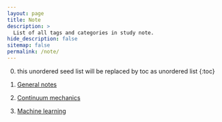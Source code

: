 ```yaml
---
layout: page
title: Note
description: >
  List of all tags and categories in study note.
hide_description: false
sitemap: false
permalink: /note/
---
```


0. this unordered seed list will be replaced by toc as unordered list
{:toc}

1. [General notes](https://deyong-sun.github.io/general-note/)
2. [Continuum mechanics](https://deyong-sun.github.io/continuum-mechanics/)
3. [Machine learning](https://deyong-sun.github.io/machine-learning/)
